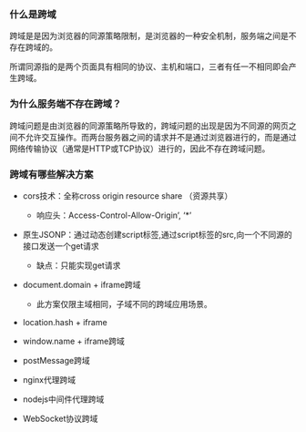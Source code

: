 ### 什么是跨域
跨域是是因为浏览器的同源策略限制，是浏览器的一种安全机制，服务端之间是不存在跨域的。

所谓同源指的是两个页面具有相同的协议、主机和端口，三者有任一不相同即会产生跨域。
### 为什么服务端不存在跨域？
跨域问题是由浏览器的同源策略所导致的，跨域问题的出现是因为不同源的网页之间不允许交互操作。而两台服务器之间的请求并不是通过浏览器进行的，而是通过网络传输协议（通常是HTTP或TCP协议）进行的，因此不存在跨域问题。

### 跨域有哪些解决方案
- cors技术：全称cross origin resource share （资源共享）
  - 响应头：Access-Control-Allow-Origin’, ‘*’

- 原生JSONP：通过动态创建script标签,通过script标签的src,向一个不同源的接口发送一个get请求
  - 缺点：只能实现get请求

- document.domain + iframe跨域
  - 此方案仅限主域相同，子域不同的跨域应用场景。
  
- location.hash + iframe
- window.name + iframe跨域
- postMessage跨域
- nginx代理跨域
- nodejs中间件代理跨域
- WebSocket协议跨域
